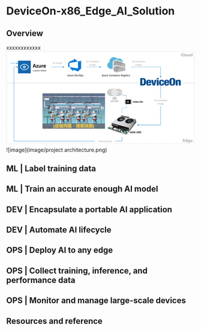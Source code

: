 # DeviceOn-x86_Edge_AI_Solution
## Overview
xxxxxxxxxxxx
![image](https://github.com/ADVANTECH-Corp/DeviceOn-x86_Edge_AI_Solution/blob/main/image/project%20architecture.png)
![image](image/project architecture.png)
## ML | Label training data
## ML | Train an accurate enough AI model
## DEV | Encapsulate a portable AI application
## DEV | Automate AI lifecycle
## OPS | Deploy AI to any edge
## OPS | Collect training, inference, and performance data
## OPS | Monitor and manage large-scale devices
## Resources and reference
